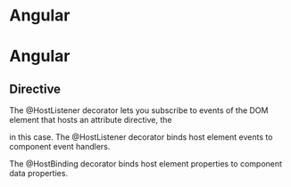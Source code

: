 # Angular

# Angular

## Directive
The @HostListener decorator lets you subscribe to events of the DOM element that hosts an attribute directive, the <p> in this case.
The @HostListener decorator binds host element events to component event handlers.

The @HostBinding decorator binds host element properties to component data properties. 


